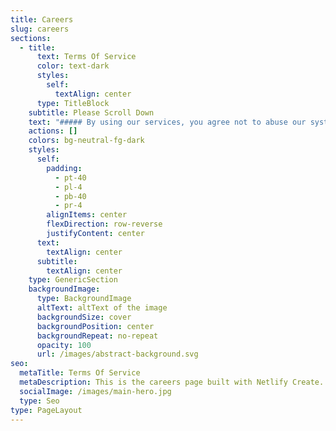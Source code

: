 ```yaml
---
title: Careers
slug: careers
sections:
  - title:
      text: Terms Of Service
      color: text-dark
      styles:
        self:
          textAlign: center
      type: TitleBlock
    subtitle: Please Scroll Down
    text: "##### By using our services, you agree not to abuse our systems or network in ways that might harm the usability of other clients' services...\n\n##### Service Abuse & Acceptable Use\n\n##### Examples of unacceptable behavior include but are not limited to:\n\n##### Harming other networks through outgoing DoS attacks\n\n##### Hosting or distributing malicious content targeting individuals\n\n##### Abnormally high network usage (over 200 Mbit/s or high packets per second (PPS))...\n\n##### Unmetered Storage & CPU Usage\n\n##### If your server includes these features, you may request additional resources with valid justification...\n\n##### Unmetered Storage\n\n##### **Fair Use Example:**\_Storing essential data for active players and game server files necessary for gameplay.\n\n##### Unmetered CPU Usage\n\n##### **Fair Use Example:**\_Loading player chunks within reasonable limits, executing necessary game processes...\n\n##### Unmetered Bandwidth\n\n##### **Fair Use Example:**\_Transferring data needed for active gameplay...\n\n##### Data Responsibility\n\n##### We do not assume responsibility for the data stored on your service...\n\n##### Refund Policy\n\n##### At mcez.com, we are confident in the quality of our services. As such, we have a strict no-refun\n\n"
    actions: []
    colors: bg-neutral-fg-dark
    styles:
      self:
        padding:
          - pt-40
          - pl-4
          - pb-40
          - pr-4
        alignItems: center
        flexDirection: row-reverse
        justifyContent: center
      text:
        textAlign: center
      subtitle:
        textAlign: center
    type: GenericSection
    backgroundImage:
      type: BackgroundImage
      altText: altText of the image
      backgroundSize: cover
      backgroundPosition: center
      backgroundRepeat: no-repeat
      opacity: 100
      url: /images/abstract-background.svg
seo:
  metaTitle: Terms Of Service
  metaDescription: This is the careers page built with Netlify Create.
  socialImage: /images/main-hero.jpg
  type: Seo
type: PageLayout
---
```

